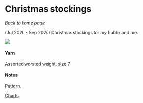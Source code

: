 # Christmas stockings

[*Back to home page*](..)

(Jul 2020 - Sep 2020) Christmas stockings for my hubby and me.

<img src="media/christmas_stockings.jpg" style="max-width: 100%" />

#### Yarn

Assorted worsted weight, size 7


#### Notes

[Pattern](https://lifeiscozy.com/patterns/#/cozy-season-stocking/).

[Charts](https://docs.google.com/spreadsheets/d/1FZojCzyWK1Wb8Cg1hxHnl170SWNnqM_aZzWjw4F7KZU/edit?usp=sharing).

